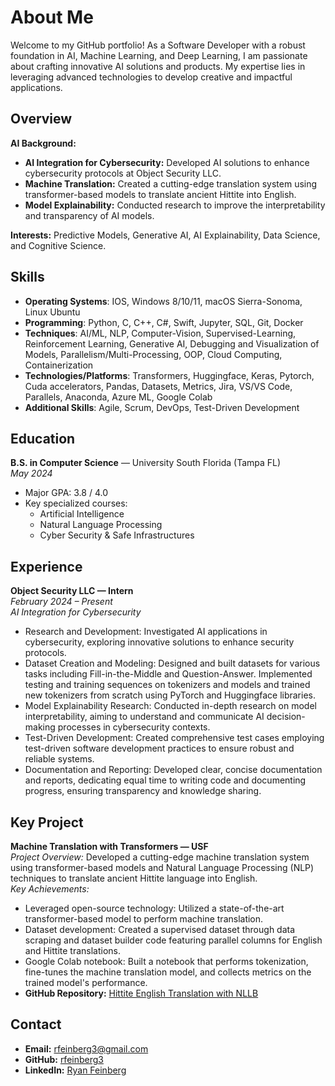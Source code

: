 # About Me


Welcome to my GitHub portfolio! As a Software Developer with a robust foundation in AI, Machine Learning, and Deep Learning, I am passionate about crafting innovative AI solutions and products. My expertise lies in leveraging advanced technologies to develop creative and impactful applications.


## Overview

**AI Background:**
- **AI Integration for Cybersecurity:** Developed AI solutions to enhance cybersecurity protocols at Object Security LLC.
- **Machine Translation:** Created a cutting-edge translation system using transformer-based models to translate ancient Hittite into English.
- **Model Explainability:** Conducted research to improve the interpretability and transparency of AI models.

**Interests:** Predictive Models, Generative AI, AI Explainability, Data Science, and Cognitive Science.

## Skills

- **Operating Systems**: IOS, Windows 8/10/11, macOS Sierra-Sonoma, Linux Ubuntu
- **Programming**: Python, C, C++, C#, Swift, Jupyter, SQL, Git, Docker
- **Techniques**: AI/ML, NLP, Computer-Vision, Supervised-Learning, Reinforcement Learning, Generative AI, Debugging and Visualization of Models, Parallelism/Multi-Processing, OOP, Cloud Computing, Containerization
- **Technologies/Platforms**: Transformers, Huggingface, Keras, Pytorch, Cuda accelerators, Pandas, Datasets, Metrics, Jira, VS/VS Code, Parallels, Anaconda, Azure ML, Google Colab
- **Additional Skills**: Agile, Scrum, DevOps, Test-Driven Development


## Education

**B.S. in Computer Science** — University South Florida (Tampa FL)  
*May 2024*  
- Major GPA: 3.8 / 4.0
- Key specialized courses: 
  - Artificial Intelligence
  - Natural Language Processing
  - Cyber Security & Safe Infrastructures

## Experience

**Object Security LLC — Intern**  
*February 2024 – Present*  
*AI Integration for Cybersecurity*  
- Research and Development: Investigated AI applications in cybersecurity, exploring innovative solutions to enhance security protocols.
- Dataset Creation and Modeling: Designed and built datasets for various tasks including Fill-in-the-Middle and Question-Answer. Implemented testing and training sequences on tokenizers and models and trained new tokenizers from scratch using PyTorch and Huggingface libraries.
- Model Explainability Research: Conducted in-depth research on model interpretability, aiming to understand and communicate AI decision-making processes in cybersecurity contexts.
- Test-Driven Development: Created comprehensive test cases employing test-driven software development practices to ensure robust and reliable systems.
- Documentation and Reporting: Developed clear, concise documentation and reports, dedicating equal time to writing code and documenting progress, ensuring transparency and knowledge sharing.

## Key Project

**Machine Translation with Transformers — USF**  
*Project Overview:* Developed a cutting-edge machine translation system using transformer-based models and Natural Language Processing (NLP) techniques to translate ancient Hittite language into English.  
*Key Achievements:*
- Leveraged open-source technology: Utilized a state-of-the-art transformer-based model to perform machine translation.
- Dataset development: Created a supervised dataset through data scraping and dataset builder code featuring parallel columns for English and Hittite translations.
- Google Colab notebook: Built a notebook that performs tokenization, fine-tunes the machine translation model, and collects metrics on the trained model's performance.
- **GitHub Repository:** [Hittite English Translation with NLLB](https://github.com/rfeinberg3/Hittite_English_Translation_w-NLLB)


## Contact

- **Email:** [rfeinberg3@gmail.com](mailto:rfeinberg3@gmail.com)
- **GitHub:** [rfeinberg3](https://github.com/rfeinberg3)
- **LinkedIn:** [Ryan Feinberg](https://www.linkedin.com/in/rfeinberg3/)
